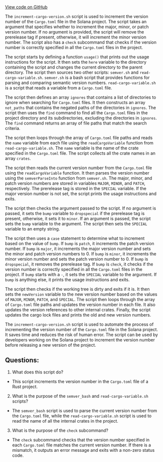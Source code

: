 [View code on GitHub](https://github.com/solana-labs/solana/blob/master/scripts/increment-cargo-version.sh)

The `increment-cargo-version.sh` script is used to increment the version number of the `Cargo.toml` file in the Solana project. The script takes an argument that specifies whether to increment the major, minor, or patch version number. If no argument is provided, the script will remove the prerelease tag if present, otherwise, it will increment the minor version number. The script also has a `check` subcommand that checks if the version number is correctly specified in all the `Cargo.toml` files in the project.

The script starts by defining a function `usage()` that prints out the usage instructions for the script. It then sets the `here` variable to the directory containing the script and changes the current directory to the parent directory. The script then sources two other scripts: `semver.sh` and `read-cargo-variable.sh`. `semver.sh` is a bash script that provides functions for parsing and comparing semantic version numbers. `read-cargo-variable.sh` is a script that reads a variable from a `Cargo.toml` file.

The script then defines an array `ignores` that contains a list of directories to ignore when searching for `Cargo.toml` files. It then constructs an array `not_paths` that contains the negated paths of the directories in `ignores`. The script then uses the `find` command to find all the `Cargo.toml` files in the project directory and its subdirectories, excluding the directories in `ignores`. The `find` command returns an array of file paths that match the search criteria.

The script then loops through the array of `Cargo.toml` file paths and reads the `name` variable from each file using the `readCargoVariable` function from `read-cargo-variable.sh`. The `name` variable is the name of the crate specified in the `Cargo.toml` file. The script collects all the crate names in an array `crates`.

The script then reads the current version number from the `Cargo.toml` file using the `readCargoVariable` function. It then parses the version number using the `semverParseInto` function from `semver.sh`. The major, minor, and patch version numbers are stored in variables `MAJOR`, `MINOR`, and `PATCH`, respectively. The prerelease tag is stored in the `SPECIAL` variable. If the major version number is not set, the script prints the usage instructions and exits.

The script then checks the argument passed to the script. If no argument is passed, it sets the `bump` variable to `dropspecial` if the prerelease tag is present, otherwise, it sets it to `minor`. If an argument is passed, the script sets the `bump` variable to the argument. The script then sets the `SPECIAL` variable to an empty string.

The script then uses a `case` statement to determine what to increment based on the value of `bump`. If `bump` is `patch`, it increments the patch version number. If `bump` is `major`, it increments the major version number and sets the minor and patch version numbers to 0. If `bump` is `minor`, it increments the minor version number and sets the patch version number to 0. If `bump` is `dropspecial`, it removes the prerelease tag. If `bump` is `check`, it checks if the version number is correctly specified in all the `Cargo.toml` files in the project. If `bump` starts with a `-`, it sets the `SPECIAL` variable to the argument. If `bump` is anything else, it prints the usage instructions and exits.

The script then checks if the working tree is dirty and exits if it is. It then sets the `newVersion` variable to the new version number based on the values of `MAJOR`, `MINOR`, `PATCH`, and `SPECIAL`. The script then loops through the array of `Cargo.toml` file paths and updates the version number in each file. It also updates the version references to other internal crates. Finally, the script updates the cargo lock files and prints the old and new version numbers.

The `increment-cargo-version.sh` script is used to automate the process of incrementing the version number of the `Cargo.toml` file in the Solana project. It saves time and reduces the risk of human error. The script can be used by developers working on the Solana project to increment the version number before releasing a new version of the project.
## Questions: 
 1. What does this script do?
- This script increments the version number in the `Cargo.toml` file of a Rust project.

2. What is the purpose of the `semver_bash` and `read-cargo-variable.sh` scripts?
- The `semver_bash` script is used to parse the current version number from the `Cargo.toml` file, while the `read-cargo-variable.sh` script is used to read the name of all the internal crates in the project.

3. What is the purpose of the `check` subcommand?
- The `check` subcommand checks that the version number specified in each `Cargo.toml` file matches the current version number. If there is a mismatch, it outputs an error message and exits with a non-zero status code.